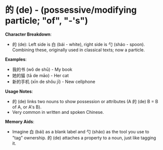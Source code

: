# **的 (de) - (possessive/modifying particle; "of", "-'s")**

**Character Breakdown**:  
- 的 (de): Left side is 白 (bái - white), right side is 勺 (sháo - spoon). Combining these, originally used in classical texts; now a particle.

**Examples**:  
- 我的书 (wǒ de shū) - My book  
- 她的猫 (tā de māo) - Her cat  
- 新的手机 (xīn de shǒu jī) - New cellphone

**Usage Notes**:  
- 的 (de) links two nouns to show possession or attributes (A 的 (de) B = B of A, or A's B).  
- Very common in written and spoken Chinese.

**Memory Aids**:  
- Imagine 白 (bái) as a blank label and 勺 (sháo) as the tool you use to "tag" ownership. 的 (de) attaches a property to a noun, just like tagging it.